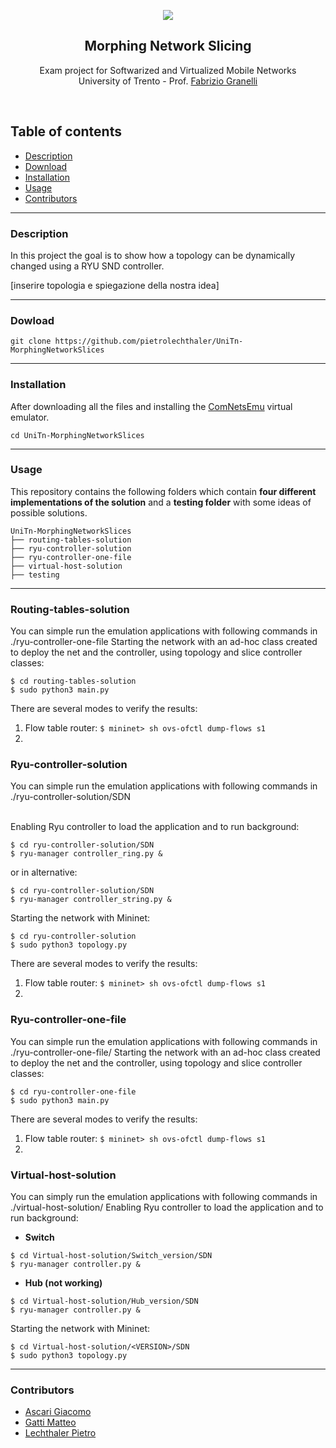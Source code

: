 <p align="center">
  <a href="">
    <img src="https://github.com/pietrolechthaler/UniTn-MorphingNetworkSlices/blob/main/logo.png">
  </a>
  <h2 align="center">Morphing Network Slicing</h2>

  <p align="center">
  Exam project for Softwarized and Virtualized Mobile Networks 
  <br>University of Trento - Prof. <a href="https://www.granelli-lab.org/staff/fabrizio-granelli">Fabrizio Granelli</a>
  </p>
</p>
<br>

## Table of contents
- [Description](#description)
- [Download](#dowload)
- [Installation](#installation)
- [Usage](#usage)
- [Contributors](#contributors)

<hr>

### Description

In this project the goal is to show how a topology can be dynamically changed using a RYU SND controller.

[inserire topologia e spiegazione della nostra idea]

<hr>

### Dowload

```
git clone https://github.com/pietrolechthaler/UniTn-MorphingNetworkSlices
```

<hr>

### Installation

After downloading all the files and installing the [ComNetsEmu](https://git.comnets.net/public-repo/comnetsemu/-/tree/master) virtual emulator.

```
cd UniTn-MorphingNetworkSlices
```


<hr>

### Usage 

This repository contains the following folders which contain **four different implementations of the solution** and a **testing folder** with some ideas of possible solutions.

```
UniTn-MorphingNetworkSlices
├── routing-tables-solution
├── ryu-controller-solution
├── ryu-controller-one-file
├── virtual-host-solution
├── testing
```
<hr>

### Routing-tables-solution ###
You can simple run the emulation applications with following commands in ./ryu-controller-one-file
Starting the network with an ad-hoc class created to deploy the net and the controller, using topology and slice controller classes:
```
$ cd routing-tables-solution
$ sudo python3 main.py
```
There are several modes to verify the results:
1.  Flow table router: ``` $ mininet> sh ovs-ofctl dump-flows s1 ```
2.  

### Ryu-controller-solution

You can simple run the emulation applications with following commands in ./ryu-controller-solution/SDN

<br>Enabling Ryu controller to load the application and to run background:

```
$ cd ryu-controller-solution/SDN
$ ryu-manager controller_ring.py &
```
or in alternative:
```
$ cd ryu-controller-solution/SDN
$ ryu-manager controller_string.py &
```
Starting the network with Mininet:
```
$ cd ryu-controller-solution
$ sudo python3 topology.py
```

There are several modes to verify the results:
1.  Flow table router: ``` $ mininet> sh ovs-ofctl dump-flows s1 ```
2.  


### Ryu-controller-one-file
You can simple run the emulation applications with following commands in ./ryu-controller-one-file/
Starting the network with an ad-hoc class created to deploy the net and the controller, using topology and slice controller classes:
```
$ cd ryu-controller-one-file
$ sudo python3 main.py
```
There are several modes to verify the results:
1.  Flow table router: ``` $ mininet> sh ovs-ofctl dump-flows s1 ```
2.  

### Virtual-host-solution
You can simply run the emulation applications with following commands in ./virtual-host-solution/
Enabling Ryu controller to load the application and to run background:
<br>
* **Switch**
```
$ cd Virtual-host-solution/Switch_version/SDN
$ ryu-manager controller.py &
```

* **Hub (not working)**
```
$ cd Virtual-host-solution/Hub_version/SDN
$ ryu-manager controller.py &
```
Starting the network with Mininet:
```
$ cd Virtual-host-solution/<VERSION>/SDN
$ sudo python3 topology.py
```
<hr>

### Contributors
* [Ascari Giacomo](https://github.com/giacomo-ascari)
* [Gatti Matteo](https://github.com/matteo-gatti)
* [Lechthaler Pietro](https://github.com/pietrolechthaler)
